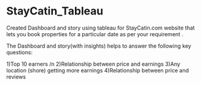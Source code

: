 # StayCatin_Tableau

Created Dashboard and story using tableau for StayCatin.com website that lets you book properties for a particular date as per your requirement .

The Dashboard and story(with insights) helps to answer the following key questions:

1)Top 10 earners /n
2)Relationship between price and earnings
3)Any location (shore) getting more earnings
4)Relationship between price and reviews
